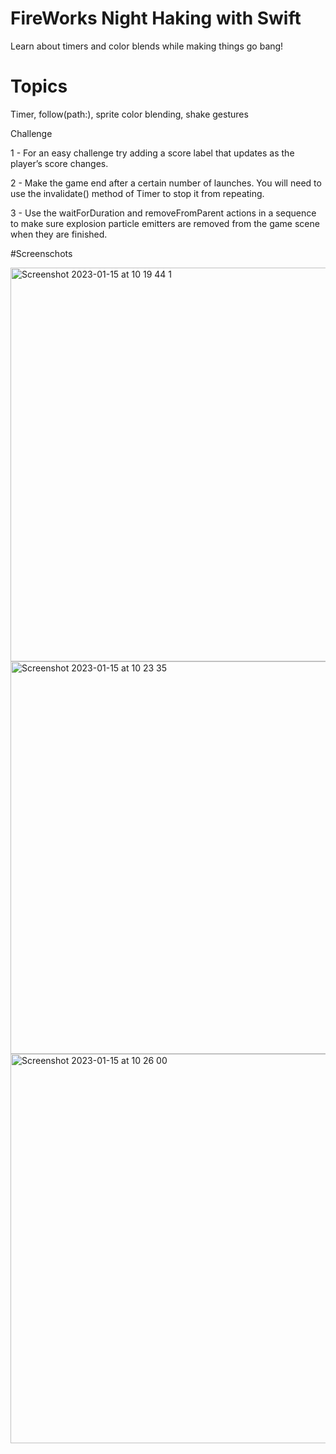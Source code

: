 # FireWorks Night Haking with Swift
Learn about timers and color blends while making things go bang!

# Topics 
Timer, follow(path:), sprite color blending, shake gestures

Challenge

1 - For an easy challenge try adding a score label that updates as the player’s score changes.

2 - Make the game end after a certain number of launches. You will need to use the invalidate() method of Timer to stop it from repeating.

3 - Use the waitForDuration and removeFromParent actions in a sequence to make sure explosion particle emitters are removed from the game scene when they are finished.

#Screenschots

<img width="630" alt="Screenshot 2023-01-15 at 10 19 44 1" src="https://user-images.githubusercontent.com/79315087/212558928-ccb95743-100a-46e9-947b-7ad6fa2e5d5a.png">
<img width="628" alt="Screenshot 2023-01-15 at 10 23 35" src="https://user-images.githubusercontent.com/79315087/212558935-ffbf0eaa-1019-4d15-b412-cc9f1e131a17.png">
<img width="623" alt="Screenshot 2023-01-15 at 10 26 00" src="https://user-images.githubusercontent.com/79315087/212558937-44b132bd-6615-4cd8-bba2-cb8f487ad236.png">


